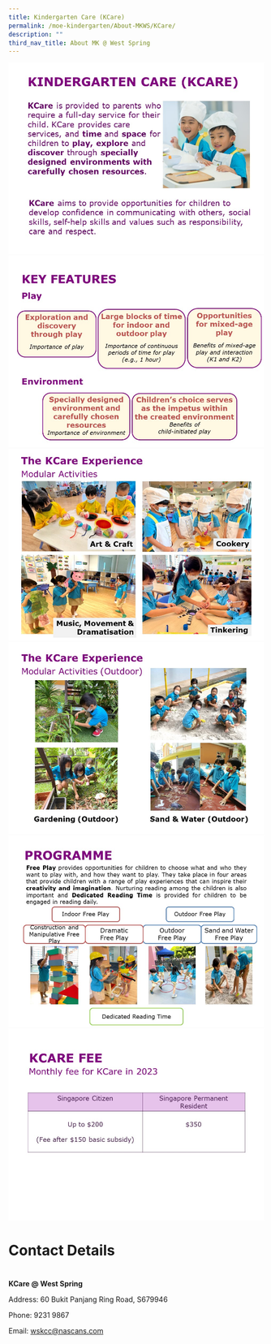 ```yaml
---
title: Kindergarten Care (KCare)
permalink: /moe-kindergarten/About-MKWS/KCare/
description: ""
third_nav_title: About MK @ West Spring
---
```

![](/images/MK/KCare/KCare%20Intro.jpg)
![](/images/MK/KCare/KCare%20Features%20&%20Environment.jpg)
![](/images/MK/KCare/KCare%20Modular%20Activities%20(Indoor).jpg)
![](/images/MK/KCare/KCare%20Modular%20Activities%20(Outdoor).jpg)
![](/images/MK/KCare/KCare%20Free%20Play.jpg)
![](/images/MK/KCare/KCare%20Fees.jpg)
# Contact Details
# 
**KCare @ West Spring**

Address: 60 Bukit Panjang Ring Road, S679946

Phone: 9231 9867

Email: wskcc@nascans.com